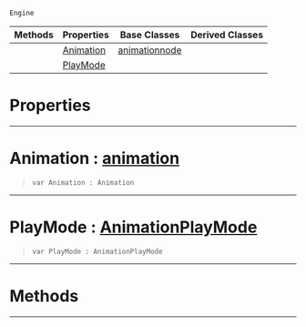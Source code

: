  `Engine`

|Methods|Properties|Base Classes|Derived Classes|
|---|---|---|---|
| |[ Animation](https://github.com/zeroengineteam/ZeroDocs/blob/master/code_reference/class_reference/basicanimation.markdown#animation-zero-engine-do)|[animationnode](https://github.com/zeroengineteam/ZeroDocs/blob/master/code_reference/class_reference/animationnode.markdown)| |
| |[ PlayMode](https://github.com/zeroengineteam/ZeroDocs/blob/master/code_reference/class_reference/basicanimation.markdown#playmode-zero-engine-doc)| | |


 #  Properties


---  
 #  Animation : [animation](https://github.com/zeroengineteam/ZeroDocs/blob/master/code_reference/class_reference/animation.markdown)

> 
> ``` lang=cpp, name=Zilch
> var Animation : Animation


---  
 #  PlayMode : [AnimationPlayMode](https://github.com/zeroengineteam/ZeroDocs/blob/master/code_reference/enum_reference.markdown#animationplaymode)

> 
> ``` lang=cpp, name=Zilch
> var PlayMode : AnimationPlayMode


---  
 #  Methods


---  
 

 